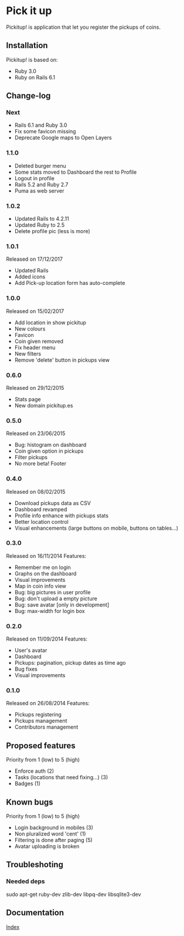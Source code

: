 # Pick it up
Pickitup! is application that let you register the pickups of coins.

## Installation
Pickitup! is based on:
 * Ruby 3.0
 * Ruby on Rails 6.1

## Change-log
### Next
 * Rails 6.1 and Ruby 3.0
 * Fix some favicon missing
 * Deprecate Google maps to Open Layers

### 1.1.0
 * Deleted burger menu
 * Some stats moved to Dashboard the rest to Profile
 * Logout in profile
 * Rails 5.2 and Ruby 2.7
 * Puma as web server

### 1.0.2
 * Updated Rails to 4.2.11
 * Updated Ruby to 2.5
 * Delete profile pic (less is more)

### 1.0.1
Released on 17/12/2017
 * Updated Rails
 * Added icons
 * Add Pick-up location form has auto-complete

### 1.0.0
Released on 15/02/2017
 * Add location in show pickitup
 * New colours
 * Favicon
 * Coin given removed
 * Fix header menu
 * New filters
 * Remove 'delete' button in pickups view

### 0.6.0
Released on 29/12/2015
 * Stats page
 * New domain pickitup.es

### 0.5.0
Released on 23/06/2015
 * Bug: histogram on dashboard
 * Coin given option in pickups
 * Filter pickups
 * No more beta! Footer

### 0.4.0
Released on 08/02/2015
 * Download pickups data as CSV
 * Dashboard revamped
 * Profile info enhance with pickups stats
 * Better location control
 * Visual enhancements (large buttons on mobile, buttons on tables...)

### 0.3.0
Released on 16/11/2014
Features:
 * Remember me on login
 * Graphs on the dashboard
 * Visual improvements
 * Map in coin info view
 * Bug: big pictures in user profile
 * Bug: don't upload a empty picture
 * Bug: save avatar [only in development]
 * Bug: max-width for login box

### 0.2.0
Released on 11/09/2014
Features:
 * User's avatar
 * Dashboard
 * Pickups: pagination, pickup dates as time ago
 * Bug fixes
 * Visual improvements

### 0.1.0
Released on 26/08/2014
Features:
 * Pickups registering
 * Pickups management
 * Contributors management

## Proposed features
Priority from 1 (low) to 5 (high)
 * Enforce auth (2)
 * Tasks (locations that need fixing...) (3)
 * Badges (1)

## Known bugs
Priority from 1 (low) to 5 (high)
 * Login background in mobiles (3)
 * Non pluralized word 'cent' (1)
 * Filtering is done after paging (5)
 * Avatar uploading is broken

## Troubleshoting

### Needed deps
sudo apt-get ruby-dev zlib-dev libpq-dev libsqlite3-dev

## Documentation
[Index](doc/readme.md)
